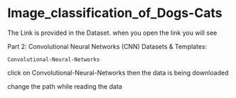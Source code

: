 # Image_classification_of_Dogs-Cats

The Link is provided in the Dataset. when you open the link you will see 

Part 2: Convolutional Neural Networks (CNN)
Datasets & Templates:

    Convolutional-Neural-Networks
    
    
 click on Convolutional-Neural-Networks then the data is being downloaded
 
 change the path while reading the data  
